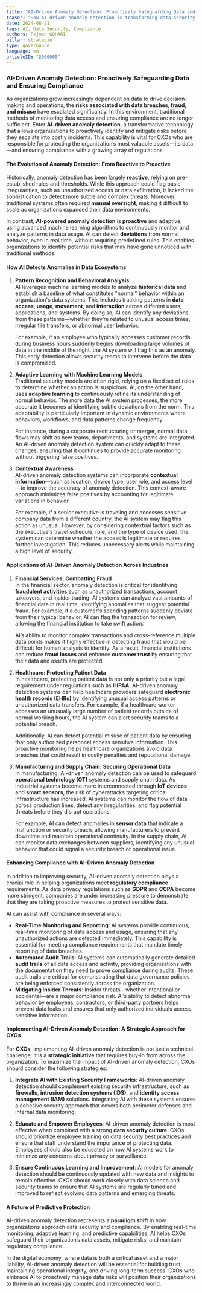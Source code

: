 ```yaml
---
title: "AI-Driven Anomaly Detection: Proactively Safeguarding Data and Ensuring Compliance"
teaser: "How AI-driven anomaly detection is transforming data security and compliance, enabling CXOs to proactively mitigate risks in an increasingly complex data environment."
date: 2024-08-21
tags: AI, Data Security, Compliance
authors: Pejman GOHARI
pillar: strategie
type: governance
language: en
articleID: "2000005"
---
```


### **AI-Driven Anomaly Detection: Proactively Safeguarding Data and Ensuring Compliance**

As organizations grow increasingly dependent on data to drive decision-making and operations, the **risks associated with data breaches, fraud, and misuse** have escalated significantly. In this environment, traditional methods of monitoring data access and ensuring compliance are no longer sufficient. Enter **AI-driven anomaly detection**, a transformative technology that allows organizations to proactively identify and mitigate risks before they escalate into costly incidents. This capability is vital for CXOs who are responsible for protecting the organization’s most valuable assets—its data—and ensuring compliance with a growing array of regulations.

#### **The Evolution of Anomaly Detection: From Reactive to Proactive**

Historically, anomaly detection has been largely **reactive**, relying on pre-established rules and thresholds. While this approach could flag basic irregularities, such as unauthorized access or data exfiltration, it lacked the sophistication to detect more subtle and complex threats. Moreover, traditional systems often required **manual oversight**, making it difficult to scale as organizations expanded their data environments.

In contrast, **AI-powered anomaly detection** is **proactive** and adaptive, using advanced machine learning algorithms to continuously monitor and analyze patterns in data usage. AI can detect **deviations** from normal behavior, even in real time, without requiring predefined rules. This enables organizations to identify potential risks that may have gone unnoticed with traditional methods.

#### **How AI Detects Anomalies in Data Ecosystems**

1. **Pattern Recognition and Behavioral Analysis**  
   AI leverages machine learning models to analyze **historical data** and establish a baseline of what constitutes "normal" behavior within an organization's data systems. This includes tracking patterns in **data access**, **usage**, **movement**, and **interaction** across different users, applications, and systems. By doing so, AI can identify any deviations from these patterns—whether they’re related to unusual access times, irregular file transfers, or abnormal user behavior.

   For example, if an employee who typically accesses customer records during business hours suddenly begins downloading large volumes of data in the middle of the night, the AI system will flag this as an anomaly. This early detection allows security teams to intervene before the data is compromised.

2. **Adaptive Learning with Machine Learning Models**  
   Traditional security models are often rigid, relying on a fixed set of rules to determine whether an action is suspicious. AI, on the other hand, uses **adaptive learning** to continuously refine its understanding of normal behavior. The more data the AI system processes, the more accurate it becomes at identifying subtle deviations from the norm. This adaptability is particularly important in dynamic environments where behaviors, workflows, and data patterns change frequently.

   For instance, during a corporate restructuring or merger, normal data flows may shift as new teams, departments, and systems are integrated. An AI-driven anomaly detection system can quickly adapt to these changes, ensuring that it continues to provide accurate monitoring without triggering false positives.

3. **Contextual Awareness**  
   AI-driven anomaly detection systems can incorporate **contextual information**—such as location, device type, user role, and access level—to improve the accuracy of anomaly detection. This context-aware approach minimizes false positives by accounting for legitimate variations in behavior.

   For example, if a senior executive is traveling and accesses sensitive company data from a different country, the AI system may flag this action as unusual. However, by considering contextual factors such as the executive's travel schedule, role, and the type of device used, the system can determine whether the access is legitimate or requires further investigation. This reduces unnecessary alerts while maintaining a high level of security.

#### **Applications of AI-Driven Anomaly Detection Across Industries**

1. **Financial Services: Combatting Fraud**  
   In the financial sector, anomaly detection is critical for identifying **fraudulent activities** such as unauthorized transactions, account takeovers, and insider trading. AI systems can analyze vast amounts of financial data in real time, identifying anomalies that suggest potential fraud. For example, if a customer's spending patterns suddenly deviate from their typical behavior, AI can flag the transaction for review, allowing the financial institution to take swift action.

   AI’s ability to monitor complex transactions and cross-reference multiple data points makes it highly effective in detecting fraud that would be difficult for human analysts to identify. As a result, financial institutions can reduce **fraud losses** and enhance **customer trust** by ensuring that their data and assets are protected.

2. **Healthcare: Protecting Patient Data**  
   In healthcare, protecting patient data is not only a priority but a legal requirement under regulations such as **HIPAA**. AI-driven anomaly detection systems can help healthcare providers safeguard **electronic health records (EHRs)** by identifying unusual access patterns or unauthorized data transfers. For example, if a healthcare worker accesses an unusually large number of patient records outside of normal working hours, the AI system can alert security teams to a potential breach.

   Additionally, AI can detect potential misuse of patient data by ensuring that only authorized personnel access sensitive information. This proactive monitoring helps healthcare organizations avoid data breaches that could result in costly penalties and reputational damage.

3. **Manufacturing and Supply Chain: Securing Operational Data**  
   In manufacturing, AI-driven anomaly detection can be used to safeguard **operational technology (OT)** systems and supply chain data. As industrial systems become more interconnected through **IoT devices** and **smart sensors**, the risk of cyberattacks targeting critical infrastructure has increased. AI systems can monitor the flow of data across production lines, detect any irregularities, and flag potential threats before they disrupt operations.

   For example, AI can detect anomalies in **sensor data** that indicate a malfunction or security breach, allowing manufacturers to prevent downtime and maintain operational continuity. In the supply chain, AI can monitor data exchanges between suppliers, identifying any unusual behavior that could signal a security breach or operational issue.

#### **Enhancing Compliance with AI-Driven Anomaly Detection**

In addition to improving security, AI-driven anomaly detection plays a crucial role in helping organizations meet **regulatory compliance** requirements. As data privacy regulations such as **GDPR** and **CCPA** become more stringent, companies are under increasing pressure to demonstrate that they are taking proactive measures to protect sensitive data.

AI can assist with compliance in several ways:
- **Real-Time Monitoring and Reporting**: AI systems provide continuous, real-time monitoring of data access and usage, ensuring that any unauthorized actions are detected immediately. This capability is essential for meeting compliance requirements that mandate timely reporting of data breaches.
- **Automated Audit Trails**: AI systems can automatically generate detailed **audit trails** of all data access and activity, providing organizations with the documentation they need to prove compliance during audits. These audit trails are critical for demonstrating that data governance policies are being enforced consistently across the organization.
- **Mitigating Insider Threats**: Insider threats—whether intentional or accidental—are a major compliance risk. AI’s ability to detect abnormal behavior by employees, contractors, or third-party partners helps prevent data leaks and ensures that only authorized individuals access sensitive information.

#### **Implementing AI-Driven Anomaly Detection: A Strategic Approach for CXOs**

For **CXOs**, implementing AI-driven anomaly detection is not just a technical challenge; it is a **strategic initiative** that requires buy-in from across the organization. To maximize the impact of AI-driven anomaly detection, CXOs should consider the following strategies:

1. **Integrate AI with Existing Security Frameworks**: AI-driven anomaly detection should complement existing security infrastructure, such as **firewalls**, **intrusion detection systems (IDS)**, and **identity access management (IAM)** solutions. Integrating AI with these systems ensures a cohesive security approach that covers both perimeter defenses and internal data monitoring.

2. **Educate and Empower Employees**: AI-driven anomaly detection is most effective when combined with a strong **data security culture**. CXOs should prioritize employee training on data security best practices and ensure that staff understand the importance of protecting data. Employees should also be educated on how AI systems work to minimize any concerns about privacy or surveillance.

3. **Ensure Continuous Learning and Improvement**: AI models for anomaly detection should be continuously updated with new data and insights to remain effective. CXOs should work closely with data science and security teams to ensure that AI systems are regularly tuned and improved to reflect evolving data patterns and emerging threats.

#### **A Future of Predictive Protection**

AI-driven anomaly detection represents a **paradigm shift** in how organizations approach data security and compliance. By enabling real-time monitoring, adaptive learning, and predictive capabilities, AI helps CXOs safeguard their organization’s data assets, mitigate risks, and maintain regulatory compliance.

In the digital economy, where data is both a critical asset and a major liability, AI-driven anomaly detection will be essential for building trust, maintaining operational integrity, and driving long-term success. CXOs who embrace AI to proactively manage data risks will position their organizations to thrive in an increasingly complex and interconnected world.
